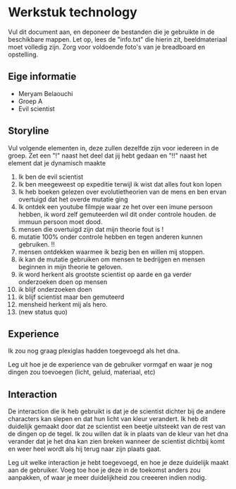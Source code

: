 # Werkstuk technology

Vul dit document aan, en deponeer de bestanden die je gebruikte in de beschikbare mappen. Let op, lees de "info.txt" die hierin zit, beeldmateriaal moet volledig zijn. Zorg voor voldoende foto's van je breadboard en opstelling.


## Eige informatie

- Meryam Belaouchi
- Groep A
- Evil scientist


## Storyline 

Vul volgende elementen in, deze zullen dezelfde zijn voor iedereen in de groep. Zet een "!" naast het deel dat jij hebt gedaan en "!!" naast het element dat je dynamisch maakte

1. Ik ben de evil scientist
2. Ik ben meegeweest op expeditie terwijl ik wist dat alles fout kon lopen
3. Ik heb boeken gelezen over evolutietheorien van de mens en ben ervan overtuigd dat het overde mutatie ging
4. Ik ontdek een youtube filmpje waar ze het over een imune persoon hebben, ik word zelf gemuteerden wil dit onder controle houden. de immuun persoon moet dood.
5. mensen die overtuigd zijn dat mijn theorie fout is !
6. mutatie 100% onder controle hebben en tegen anderen kunnen gebruiken. !!
7. mensen ontdekken waarmee ik bezig ben en willen mij stoppen.
8. ik kan de mutatie gebruiken om mensen te bedrijgen en mensen beginnen in mijn theorie te geloven.
9. ik word herkent als grootste scientist op aarde en ga verder onderzoeken doen op mensen
10. ik blijf onderzoeken doen
11. ik blijf scientist maar ben gemuteerd 
12. mensheid herkent mij als hero.
13. (new status quo)

## Experience

Ik zou nog graag plexiglas hadden toegevoegd als het dna.

Leg uit hoe je de experience van de gebruiker vormgaf en waar je nog dingen zou toevoegen (licht, geluid, materiaal, etc)

## Interaction

De interaction die ik heb gebruikt is dat je de scientist dichter bij de andere characters kan slepen en dat hun licht van kleur verandert. Ik heb dit duidelijk gemaakt door dat ze scientist een beetje uitsteekt van de rest van de dingen op de tegel. Ik zou willen dat ik in plaats van de kleur van het dna verander dat je het dna kan zien breken wanneer de scientist dichtbij komt en weer heel wordt als hij terug naar zijn plaats gaat.

Leg uit welke interaction je hebt toegevoegd, en hoe je deze duidelijk maakt aan de gebruiker. Voeg toe hoe je deze in de toekomst anders zou aanpakken, of waar je meer duidelijkheid zou creeeren indien nodig.




